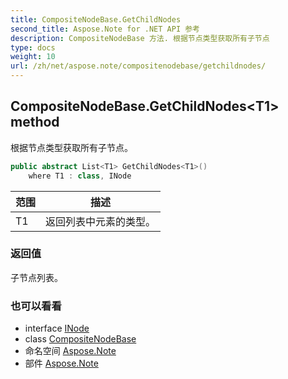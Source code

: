 ```yaml
---
title: CompositeNodeBase.GetChildNodes
second_title: Aspose.Note for .NET API 参考
description: CompositeNodeBase 方法. 根据节点类型获取所有子节点
type: docs
weight: 10
url: /zh/net/aspose.note/compositenodebase/getchildnodes/
---
```

## CompositeNodeBase.GetChildNodes&lt;T1&gt; method

根据节点类型获取所有子节点。

```csharp
public abstract List<T1> GetChildNodes<T1>()
    where T1 : class, INode
```

| 范围 | 描述 |
| --- | --- |
| T1 | 返回列表中元素的类型。 |

### 返回值

子节点列表。

### 也可以看看

* interface [INode](../../inode/)
* class [CompositeNodeBase](../)
* 命名空间 [Aspose.Note](../../compositenodebase/)
* 部件 [Aspose.Note](../../../)



